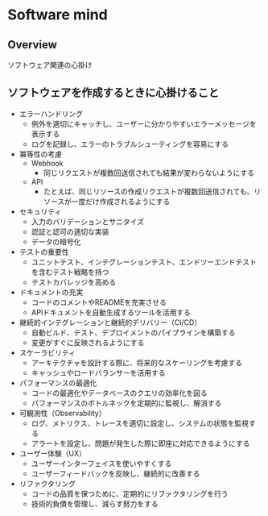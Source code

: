 # Software mind

## Overview

ソフトウェア関連の心掛け

## ソフトウェアを作成するときに心掛けること

- エラーハンドリング
  - 例外を適切にキャッチし、ユーザーに分かりやすいエラーメッセージを表示する
  - ログを記録し、エラーのトラブルシューティングを容易にする
- 冪等性の考慮
  - Webhook
    - 同じリクエストが複数回送信されても結果が変わらないようにする
  - API
    - たとえば、同じリソースの作成リクエストが複数回送信されても、リソースが一度だけ作成されるようにする
- セキュリティ
  - 入力のバリデーションとサニタイズ
  - 認証と認可の適切な実装
  - データの暗号化
- テストの重要性
  - ユニットテスト、インテグレーションテスト、エンドツーエンドテストを含むテスト戦略を持つ
  - テストカバレッジを高める
- ドキュメントの充実
  - コードのコメントやREADMEを充実させる
  - APIドキュメントを自動生成するツールを活用する
- 継続的インテグレーションと継続的デリバリー（CI/CD）
  - 自動ビルド、テスト、デプロイメントのパイプラインを構築する
  - 変更がすぐに反映されるようにする
- スケーラビリティ
  - アーキテクチャを設計する際に、将来的なスケーリングを考慮する
  - キャッシュやロードバランサーを活用する
- パフォーマンスの最適化
  - コードの最適化やデータベースのクエリの効率化を図る
  - パフォーマンスのボトルネックを定期的に監視し、解消する
- 可観測性（Observability）
  - ログ、メトリクス、トレースを適切に設定し、システムの状態を監視する
  - アラートを設定し、問題が発生した際に即座に対応できるようにする
- ユーザー体験（UX）
  - ユーザーインターフェイスを使いやすくする
  - ユーザーフィードバックを反映し、継続的に改善する
- リファクタリング
  - コードの品質を保つために、定期的にリファクタリングを行う
  - 技術的負債を管理し、減らす努力をする
